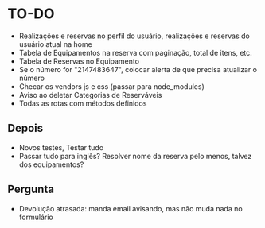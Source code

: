 # TO-DO

- Realizações e reservas no perfil do usuário, realizações e reservas do usuário atual na home
- Tabela de Equipamentos na reserva com paginação, total de itens, etc.
- Tabela de Reservas no Equipamento
- Se o número for "2147483647", colocar alerta de que precisa atualizar o número
- Checar os vendors js e css (passar para node_modules)
- Aviso ao deletar Categorias de Reserváveis
- Todas as rotas com métodos definidos

## Depois
- Novos testes, Testar tudo
- Passar tudo para inglês? Resolver nome da reserva pelo menos, talvez dos equipamentos?

## Pergunta
- Devolução atrasada: manda email avisando, mas não muda nada no formulário
